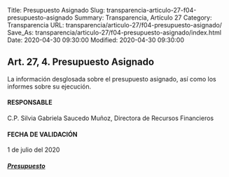 Title: Presupuesto Asignado
Slug: transparencia-articulo-27-f04-presupuesto-asignado
Summary: Transparencia, Artículo 27
Category: Transparencia
URL: transparencia/articulo-27/f04-presupuesto-asignado/
Save_As: transparencia/articulo-27/f04-presupuesto-asignado/index.html
Date: 2020-04-30 09:30:00
Modified: 2020-04-30 09:30:00


## Art. 27, 4. Presupuesto Asignado

La información desglosada sobre el presupuesto asignado, así como los informes sobre su ejecución.

#### RESPONSABLE

C.P. Silvia Gabriela Saucedo Muñoz, Directora de Recursos Financieros

#### FECHA DE VALIDACIÓN

1 de julio del 2020

##### [Presupuesto](https://www.pjecz.gob.mx/transparencia/articulo-21/f20-presupuesto-asignado/)


